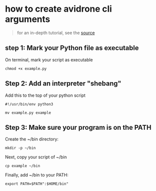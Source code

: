 # how to create avidrone cli arguments

>for an in-depth tutorial, see the [source](https://dbader.org/blog/how-to-make-command-line-commands-with-python)

## step 1: Mark your Python file as executable

On terminal, mark your script as executable

```{bash}
chmod +x example.py
```

## Step 2: Add an interpreter "shebang"

Add this to the top of your python script

```{bash}
#!/usr/bin/env python3
```

```{bash}
mv example.py example
```

## Step 3: Make sure your program is on the PATH

Create the ~/bin directory:

```{bash}
mkdir -p ~/bin
```

Next, copy your script of ~/bin

```{bash}
cp example ~/bin
```

Finally, add ~/bin to your PATH:

```(bash)
export PATH=$PATH":$HOME/bin"
```
